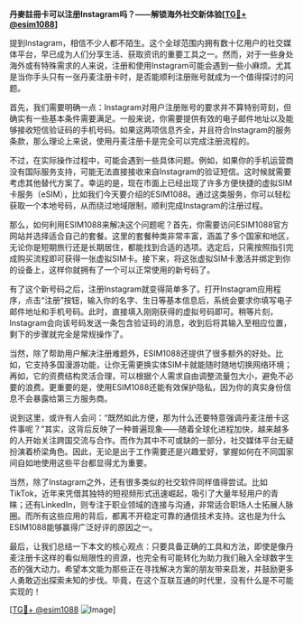 **丹麥註冊卡可以注册Instagram吗？——解锁海外社交新体验[[TG💪+ @esim1088](https://t.me/s/esim1088)]**

提到Instagram，相信不少人都不陌生。这个全球范围内拥有数十亿用户的社交媒体平台，早已成为人们分享生活、获取资讯的重要工具之一。然而，对于一些身处海外或有特殊需求的人来说，注册和使用Instagram可能会遇到一些小麻烦。尤其是当你手头只有一张丹麦注册卡时，是否能顺利注册账号就成为一个值得探讨的问题。

首先，我们需要明确一点：Instagram对用户注册账号的要求并不算特别苛刻，但确实有一些基本条件需要满足。一般来说，你需要提供有效的电子邮件地址以及能够接收短信验证码的手机号码。如果这两项信息齐全，并且符合Instagram的服务条款，那么理论上来说，使用丹麦注册卡是完全可以完成注册流程的。

不过，在实际操作过程中，可能会遇到一些具体问题。例如，如果你的手机运营商没有国际服务支持，可能无法直接接收来自Instagram的验证短信。这时候就需要考虑其他替代方案了。幸运的是，现在市面上已经出现了许多方便快捷的虚拟SIM卡服务（eSIM），比如我们今天要介绍的ESIM1088。通过这类服务，你可以轻松获取一个本地号码，从而绕过地域限制，顺利完成Instagram的注册过程。

那么，如何利用ESIM1088来解决这个问题呢？首先，你需要访问ESIM1088官方网站并选择适合自己的套餐。这里的套餐种类非常丰富，涵盖了多个国家和地区，无论你是短期旅行还是长期居住，都能找到合适的选项。选定后，只需按照指引完成购买流程即可获得一张虚拟SIM卡。接下来，将这张虚拟SIM卡激活并绑定到你的设备上，这样你就拥有了一个可以正常使用的新号码了。

有了这个新号码之后，注册Instagram就变得简单多了。打开Instagram应用程序，点击“注册”按钮，输入你的名字、生日等基本信息后，系统会要求你填写电子邮件地址和手机号码。此时，直接填入刚刚获得的虚拟号码即可。稍等片刻，Instagram会向该号码发送一条包含验证码的消息，收到后将其输入至相应位置，剩下的步骤就完全是常规操作了。

当然，除了帮助用户解决注册难题外，ESIM1088还提供了很多额外的好处。比如，它支持多国漫游功能，让你无需更换实体SIM卡就能随时随地切换网络环境；再如，它的资费结构灵活合理，可以根据个人需求自由调整流量包大小，避免不必要的浪费。更重要的是，使用ESIM1088还能有效保护隐私，因为你的真实身份信息不会暴露给第三方服务商。

说到这里，或许有人会问：“既然如此方便，那为什么还要特意强调丹麦注册卡这件事呢？”其实，这背后反映了一种普遍现象——随着全球化进程加快，越来越多的人开始关注跨国交流与合作。而作为其中不可或缺的一部分，社交媒体平台无疑扮演着桥梁角色。因此，无论是出于工作需要还是兴趣爱好，掌握如何在不同国家间自如地使用这些平台都显得尤为重要。

当然，除了Instagram之外，还有很多类似的社交软件同样值得尝试。比如TikTok，近年来凭借其独特的短视频形式迅速崛起，吸引了大量年轻用户的青睐；还有LinkedIn，则专注于职业领域的连接与沟通，非常适合职场人士拓展人脉圈。而所有这些应用的背后，都离不开稳定可靠的通信技术支持。这也是为什么ESIM1088能够赢得广泛好评的原因之一。

最后，让我们总结一下本文的核心观点：只要具备正确的工具和方法，即使是像丹麦注册卡这样的看似局限性的资源，也完全有可能转化为助力我们融入全球数字生态的强大动力。希望本文能为那些正在寻找解决方案的朋友带来启发，并鼓励更多人勇敢迈出探索未知的步伐。毕竟，在这个互联互通的时代里，没有什么是不可能实现的！

[[TG💪+ @esim1088](https://t.me/s/esim1088) ![Image](https://i.postimg.cc/4NQfJmqS/Snipaste-2025-05-13-00-14-12.png)]